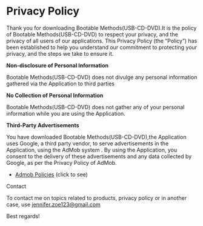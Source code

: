 <h1>Privacy Policy </h1>

Thank you for downloading Bootable Methods(USB-CD-DVD).It is the policy of Bootable Methods(USB-CD-DVD) to respect your privacy, 
and the privacy of all users of our applications. 
This Privacy Policy (the “Policy”) has been established to help you understand our commitment to protecting 
your privacy, and the steps we take to ensure it.


<b>Non-disclosure of Personal Information</b>

Bootable Methods(USB-CD-DVD) does not divulge any personal information gathered via 
the Application to third parties


<b>No Collection of Personal Information</b>

Bootable Methods(USB-CD-DVD) does not gather any of your personal information 
while you are using the Application.

<b>Third-Party Advertisements</b>

You have downloaded Bootable Methods(USB-CD-DVD),the Application uses Google, a third party vendor, to serve advertisements 
in the Application, using the AdMob system . By using the Application, 
you consent to the delivery of these advertisements and any data collected by Google, as per the 
Privacy Policy of AdMob.
* <a href="https://support.google.com/admob/answer/6128543?hl=en">Admob Policies</a> (click to see)

Contact

To contact me on topics related to products, privacy policy or in another case, use 
jennifer.zoe123@gmail.com

Best regards!
